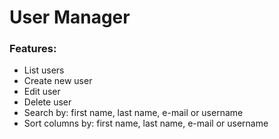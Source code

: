 User Manager
===============================

### Features:
* List users
* Create new user
* Edit user
* Delete user
* Search by: first name, last name, e-mail or username
* Sort columns by: first name, last name, e-mail or username